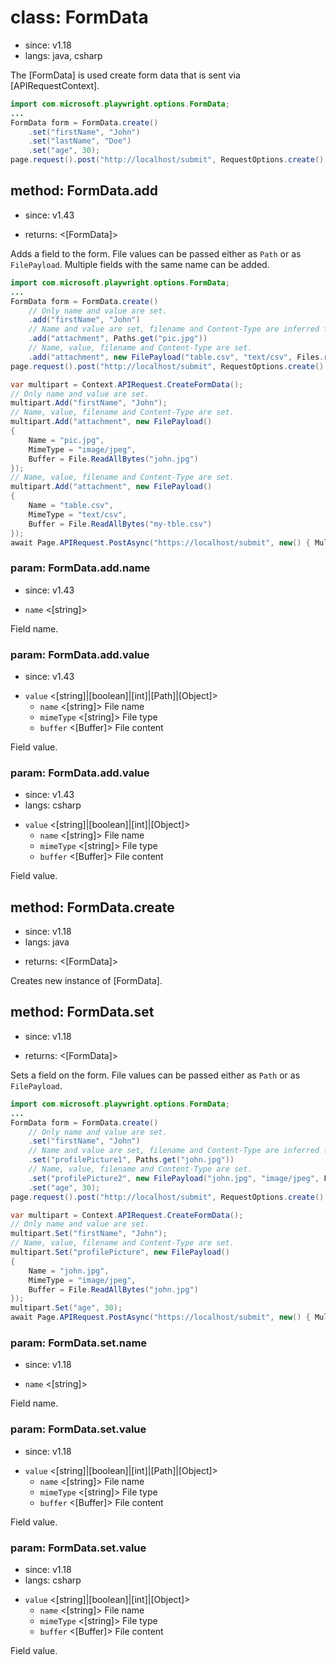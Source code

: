 # class: FormData
* since: v1.18
* langs: java, csharp

The [FormData] is used create form data that is sent via [APIRequestContext].

```java
import com.microsoft.playwright.options.FormData;
...
FormData form = FormData.create()
    .set("firstName", "John")
    .set("lastName", "Doe")
    .set("age", 30);
page.request().post("http://localhost/submit", RequestOptions.create().setForm(form));
```

## method: FormData.add
* since: v1.43
- returns: <[FormData]>

Adds a field to the form. File values can be passed either as `Path` or as `FilePayload`.
Multiple fields with the same name can be added.

```java
import com.microsoft.playwright.options.FormData;
...
FormData form = FormData.create()
    // Only name and value are set.
    .add("firstName", "John")
    // Name and value are set, filename and Content-Type are inferred from the file path.
    .add("attachment", Paths.get("pic.jpg"))
    // Name, value, filename and Content-Type are set.
    .add("attachment", new FilePayload("table.csv", "text/csv", Files.readAllBytes(Paths.get("my-tble.csv"))));
page.request().post("http://localhost/submit", RequestOptions.create().setForm(form));
```

```csharp
var multipart = Context.APIRequest.CreateFormData();
// Only name and value are set.
multipart.Add("firstName", "John");
// Name, value, filename and Content-Type are set.
multipart.Add("attachment", new FilePayload()
{
    Name = "pic.jpg",
    MimeType = "image/jpeg",
    Buffer = File.ReadAllBytes("john.jpg")
});
// Name, value, filename and Content-Type are set.
multipart.Add("attachment", new FilePayload()
{
    Name = "table.csv",
    MimeType = "text/csv",
    Buffer = File.ReadAllBytes("my-tble.csv")
});
await Page.APIRequest.PostAsync("https://localhost/submit", new() { Multipart = multipart });
```

### param: FormData.add.name
* since: v1.43
- `name` <[string]>

Field name.

### param: FormData.add.value
* since: v1.43
- `value` <[string]|[boolean]|[int]|[Path]|[Object]>
  - `name` <[string]> File name
  - `mimeType` <[string]> File type
  - `buffer` <[Buffer]> File content

Field value.

### param: FormData.add.value
* since: v1.43
* langs: csharp
- `value` <[string]|[boolean]|[int]|[Object]>
  - `name` <[string]> File name
  - `mimeType` <[string]> File type
  - `buffer` <[Buffer]> File content

Field value.

## method: FormData.create
* since: v1.18
* langs: java
- returns: <[FormData]>

Creates new instance of [FormData].

## method: FormData.set
* since: v1.18
- returns: <[FormData]>

Sets a field on the form. File values can be passed either as `Path` or as `FilePayload`.

```java
import com.microsoft.playwright.options.FormData;
...
FormData form = FormData.create()
    // Only name and value are set.
    .set("firstName", "John")
    // Name and value are set, filename and Content-Type are inferred from the file path.
    .set("profilePicture1", Paths.get("john.jpg"))
    // Name, value, filename and Content-Type are set.
    .set("profilePicture2", new FilePayload("john.jpg", "image/jpeg", Files.readAllBytes(Paths.get("john.jpg"))))
    .set("age", 30);
page.request().post("http://localhost/submit", RequestOptions.create().setForm(form));
```

```csharp
var multipart = Context.APIRequest.CreateFormData();
// Only name and value are set.
multipart.Set("firstName", "John");
// Name, value, filename and Content-Type are set.
multipart.Set("profilePicture", new FilePayload()
{
    Name = "john.jpg",
    MimeType = "image/jpeg",
    Buffer = File.ReadAllBytes("john.jpg")
});
multipart.Set("age", 30);
await Page.APIRequest.PostAsync("https://localhost/submit", new() { Multipart = multipart });
```

### param: FormData.set.name
* since: v1.18
- `name` <[string]>

Field name.

### param: FormData.set.value
* since: v1.18
- `value` <[string]|[boolean]|[int]|[Path]|[Object]>
  - `name` <[string]> File name
  - `mimeType` <[string]> File type
  - `buffer` <[Buffer]> File content

Field value.

### param: FormData.set.value
* since: v1.18
* langs: csharp
- `value` <[string]|[boolean]|[int]|[Object]>
  - `name` <[string]> File name
  - `mimeType` <[string]> File type
  - `buffer` <[Buffer]> File content

Field value.
